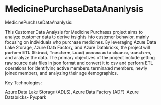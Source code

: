 # MedicinePurchaseDataAnanlysis

MedicinePurchaseDataAnanlysis:

This Customer Data Analysis for Medicine Purchases project aims to analyze customer data to derive insights into customer behavior, mainly focusing on individuals who purchase medicines. By leveraging Azure Data Lake Storage, Azure Data Factory, and Azure Databricks, the project will perform ETL (Extract, Transform, Load) processes to cleanse, transform, and analyze the data. The primary objectives of the project include getting raw source data files in json format and convert it to csv and perform ETL operations for identifying active members, terminated members, newly joined members, and analyzing their age demographics.

Key Technologies:

Azure Data Lake Storage (ADLS), Azure Data Factory (ADF), Azure Databricks- Pyspark
